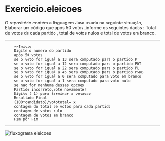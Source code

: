# Exercicio.eleicoes
O repositório contém a linguagem Java usada na seguinte situação, Elaborar um código que após 50 votos ,informe os seguintes dados :  Total de votos de cada partido , total de votos nulos e total de votos em branco.
*************************************

        >>Inicio
        Digite o numero do partido 
        após 50 votos 
        se o voto for igual a 13 sera computado para o partido PT
        se o voto for igual a 12 sera computado para o partido PDT
        se o voto for igual a 22 sera computado para o partido PL
        se o voto for igual a 45 sera computado para o partido PSDB
        se o voto for igual a 0 sera computado para voto em branco
        se o voto for igual a 1 sera computado para voto nulo
        se nao for nenhuma dessas opcoes 
        Partido incorreto,vote novamente!
        Digite (-1) para terminar a votacao
        Resultado Final
        (100*candidato)/votototal= x
        contagem do total de votos para cada partido
        contagem de votos nulo
        contagem de votos em branco
        Fim por Fim
**************************************************
![fluxograma eleicoes](https://user-images.githubusercontent.com/99374140/169672979-620363fd-ae1a-49a4-9d5b-63e45c0a972b.png)
